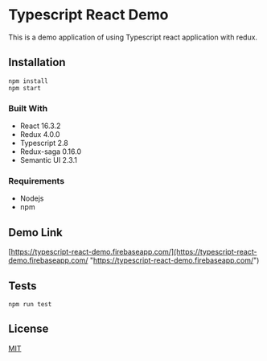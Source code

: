 # Typescript React Demo 

This is a demo application of using Typescript react application with redux.

## Installation
```
npm install
npm start
```
### Built With
* React 16.3.2
* Redux 4.0.0
* Typescript 2.8
* Redux-saga 0.16.0
* Semantic UI 2.3.1

### Requirements
* Nodejs
* npm

## Demo Link
[https://typescript-react-demo.firebaseapp.com/](https://typescript-react-demo.firebaseapp.com/ "https://typescript-react-demo.firebaseapp.com/")

## Tests
```
npm run test
```
## License
[MIT](https://choosealicense.com/licenses/mit/)
